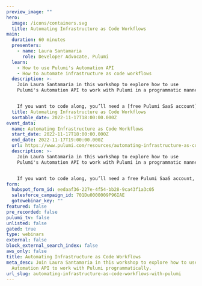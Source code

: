 ```yaml
---
preview_image: ""
hero:
  image: /icons/containers.svg
  title: Automating Infrastructure as Code Workflows
main:
  duration: 60 minutes
  presenters:
    - name: Laura Santamaria
      role: Developer Advocate, Pulumi
  learn:
    - How to use Pulumi's Automation API
    - How to automate infrastructure as code workflows
  description: >-
    Join Laura Santamaria in this workshop to explore how to use
    Pulumi's Automation API to work with Pulumi in a programmatic manner.


    If you want to code along, you’ll need a [free Pulumi SaaS account](https://app.pulumi.com/signup/), [the Pulumi CLI](/docs/get-started/install), and an AWS account (free tier).
  title: Automating Infrastructure as Code Workflows
  sortable_date: 2022-11-17T18:00:00.000Z
event_data:
  name: Automating Infrastructure as Code Workflows
  start_date: 2022-11-17T18:00:00.000Z
  end_date: 2022-11-17T19:00:00.000Z
  url: https://www.pulumi.com/resources/automating-infrastructure-as-code-workflows-with-pulumi
  description: >-
    Join Laura Santamaria in this workshop to explore how to use
    Pulumi's Automation API to work with Pulumi in a programmatic manner.


    If you want to code along, you’ll need a free Pulumi SaaS account, the Pulumi CLI, and an AWS account (free tier).
form:
  hubspot_form_id: eedaaf36-227e-4f54-bb28-9ca43f1a3c05
  salesforce_campaign_id: 701Du0000009P96IAE
  gotowebinar_key: ""
featured: false
pre_recorded: false
pulumi_tv: false
unlisted: false
gated: true
type: webinars
external: false
block_external_search_index: false
aws_only: false
title: Automating Infrastructure as Code Workflows
meta_desc: Join Laura Santamaria in this workshop to explore how to use Pulumi's
  Automation API to work with Pulumi programmatically.
url_slug: automating-infrastructure-as-code-workflows-with-pulumi
---
```

